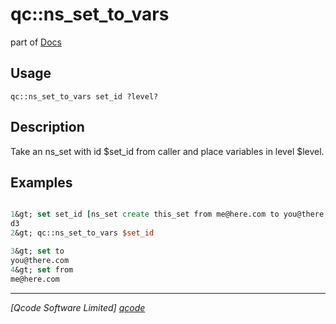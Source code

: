 qc::ns_set_to_vars
==================

part of [Docs](.)

Usage
-----
`
        qc::ns_set_to_vars set_id ?level?
    `

Description
-----------
Take an ns_set with id $set_id from caller and place variables in level $level.

Examples
--------
```tcl

1&gt; set set_id [ns_set create this_set from me@here.com to you@there.com msg  &quot;Get off my land.&quot;]
d3
2&gt; qc::ns_set_to_vars $set_id

3&gt; set to
you@there.com
4&gt; set from
me@here.com
```

----------------------------------
*[Qcode Software Limited] [qcode]*

[qcode]: http://www.qcode.co.uk "Qcode Software"